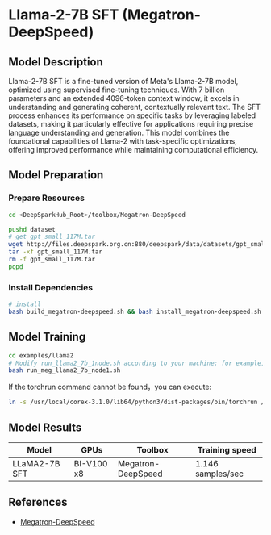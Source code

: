 # Llama-2-7B SFT (Megatron-DeepSpeed)

## Model Description

Llama-2-7B SFT is a fine-tuned version of Meta's Llama-2-7B model, optimized using supervised fine-tuning techniques.
With 7 billion parameters and an extended 4096-token context window, it excels in understanding and generating coherent,
contextually relevant text. The SFT process enhances its performance on specific tasks by leveraging labeled datasets,
making it particularly effective for applications requiring precise language understanding and generation. This model
combines the foundational capabilities of Llama-2 with task-specific optimizations, offering improved performance while
maintaining computational efficiency.

## Model Preparation

### Prepare Resources

```sh
cd <DeepSparkHub_Root>/toolbox/Megatron-DeepSpeed

pushd dataset
# get gpt_small_117M.tar
wget http://files.deepspark.org.cn:880/deepspark/data/datasets/gpt_small_117M.tar
tar -xf gpt_small_117M.tar
rm -f gpt_small_117M.tar
popd
```

### Install Dependencies

```sh
# install
bash build_megatron-deepspeed.sh && bash install_megatron-deepspeed.sh
```

## Model Training

```sh
cd examples/llama2
# Modify run_llama2_7b_1node.sh according to your machine: for example, HOST_NAME, ADDR_ARRAY, CONTAINER_NAME, NCCL_SOCKET_IFNAME
bash run_meg_llama2_7b_node1.sh
```

If the torchrun command cannot be found，you can execute:

```sh
ln -s /usr/local/corex-3.1.0/lib64/python3/dist-packages/bin/torchrun /usr/local/bin/
```

## Model Results

| Model         | GPUs       | Toolbox            | Training speed    |
|---------------|------------|--------------------|-------------------|
| LLaMA2-7B SFT | BI-V100 x8 | Megatron-DeepSpeed | 1.146 samples/sec |

## References

- [Megatron-DeepSpeed](https://github.com/microsoft/Megatron-DeepSpeed)
